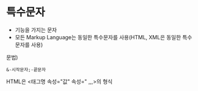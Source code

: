 # 특수문자
- 기능을 가지는 문자
- 모든 Markup Language는 동일한 특수문자를 사용(HTML, XML은 동일한 특수문자를 사용)

문법)

``&-시작문자;-끝문자``

HTML은 <태그명 속성="값" 속성=" ,,,>의 형식